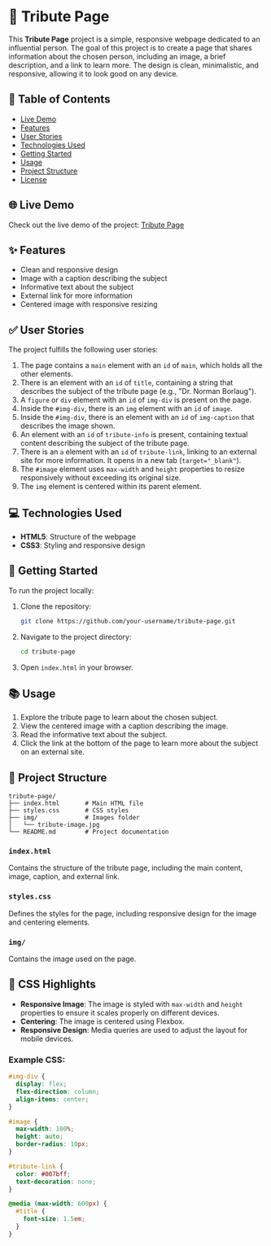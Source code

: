# 🌟 Tribute Page

This **Tribute Page** project is a simple, responsive webpage dedicated to an influential person. The goal of this project is to create a page that shares information about the chosen person, including an image, a brief description, and a link to learn more. The design is clean, minimalistic, and responsive, allowing it to look good on any device.

## 📝 Table of Contents

- [Live Demo](#live-demo)
- [Features](#features)
- [User Stories](#user-stories)
- [Technologies Used](#technologies-used)
- [Getting Started](#getting-started)
- [Usage](#usage)
- [Project Structure](#project-structure)
- [License](#license)

## 🌐 Live Demo

Check out the live demo of the project: [Tribute Page](https://your-live-demo-link.com)

## ✨ Features

- Clean and responsive design
- Image with a caption describing the subject
- Informative text about the subject
- External link for more information
- Centered image with responsive resizing

## ✅ User Stories

The project fulfills the following user stories:

1. The page contains a `main` element with an `id` of `main`, which holds all the other elements.
2. There is an element with an `id` of `title`, containing a string that describes the subject of the tribute page (e.g., "Dr. Norman Borlaug").
3. A `figure` or `div` element with an `id` of `img-div` is present on the page.
4. Inside the `#img-div`, there is an `img` element with an `id` of `image`.
5. Inside the `#img-div`, there is an element with an `id` of `img-caption` that describes the image shown.
6. An element with an `id` of `tribute-info` is present, containing textual content describing the subject of the tribute page.
7. There is an `a` element with an `id` of `tribute-link`, linking to an external site for more information. It opens in a new tab (`target="_blank"`).
8. The `#image` element uses `max-width` and `height` properties to resize responsively without exceeding its original size.
9. The `img` element is centered within its parent element.

## 💻 Technologies Used

- **HTML5**: Structure of the webpage
- **CSS3**: Styling and responsive design

## 🚀 Getting Started

To run the project locally:

1. Clone the repository:
   ```bash
   git clone https://github.com/your-username/tribute-page.git
   ```
2. Navigate to the project directory:
   ```bash
   cd tribute-page
   ```
3. Open `index.html` in your browser.

## 📚 Usage

1. Explore the tribute page to learn about the chosen subject.
2. View the centered image with a caption describing the image.
3. Read the informative text about the subject.
4. Click the link at the bottom of the page to learn more about the subject on an external site.

## 📁 Project Structure

```
tribute-page/
├── index.html       # Main HTML file
├── styles.css       # CSS styles
├── img/             # Images folder
│   └── tribute-image.jpg
└── README.md        # Project documentation
```

### `index.html`

Contains the structure of the tribute page, including the main content, image, caption, and external link.

### `styles.css`

Defines the styles for the page, including responsive design for the image and centering elements.

### `img/`

Contains the image used on the page.

## 🎨 CSS Highlights

- **Responsive Image**: The image is styled with `max-width` and `height` properties to ensure it scales properly on different devices.
- **Centering**: The image is centered using Flexbox.
- **Responsive Design**: Media queries are used to adjust the layout for mobile devices.

### Example CSS:

```css
#img-div {
  display: flex;
  flex-direction: column;
  align-items: center;
}

#image {
  max-width: 100%;
  height: auto;
  border-radius: 10px;
}

#tribute-link {
  color: #007bff;
  text-decoration: none;
}

@media (max-width: 600px) {
  #title {
    font-size: 1.5em;
  }
}
```
